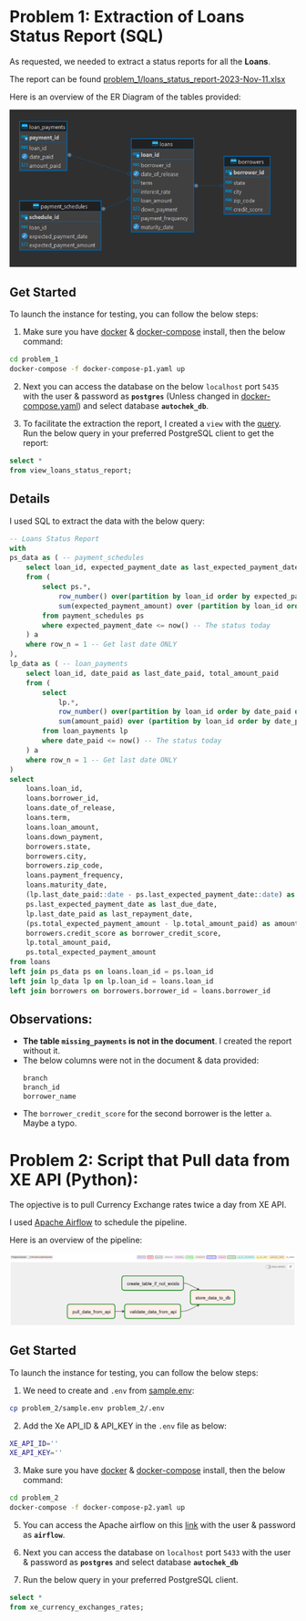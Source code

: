 # Problem 1: Extraction of Loans Status Report (SQL)
As requested, we needed to extract a status reports for all the **Loans**.

The report can be found [problem_1/loans_status_report-2023-Nov-11.xlsx]("problem_1/loans_status_report-2023-Nov-11.xlsx")

Here is an overview of the ER Diagram of the tables provided:

![ER Diagram](docs/problem1-ER_Diagram.png)


## Get Started
To launch the instance for testing, you can follow the below steps:

1. Make sure you have [docker](https://www.docker.com/) & [docker-compose](https://docs.docker.com/compose/)  install, then the below command:
```bash
cd problem_1
docker-compose -f docker-compose-p1.yaml up
```

2.  Next you can access the database on the below `localhost` port `5435` with the user & password as **`postgres`** (Unless changed in [docker-compose.yaml](docker-compose-p1.yaml)) and select database **`autochek_db`**.

3. To facilitate the extraction the report, I created a `view` with the [query](problem_1/sql/solution.sql). Run the below query in your preferred PostgreSQL client to get the report:
```sql
select *
from view_loans_status_report;
```

## Details
I used SQL to extract the data with the below query:
```sql
-- Loans Status Report
with
ps_data as ( -- payment_schedules
	select loan_id, expected_payment_date as last_expected_payment_date, total_expected_payment_amount
	from (
		select ps.*,
			row_number() over(partition by loan_id order by expected_payment_date desc) as row_n,
			sum(expected_payment_amount) over (partition by loan_id order by expected_payment_date) as total_expected_payment_amount
		from payment_schedules ps
		where expected_payment_date <= now() -- The status today 
	) a
	where row_n = 1 -- Get last date ONLY
),
lp_data as ( -- loan_payments
	select loan_id, date_paid as last_date_paid, total_amount_paid
	from (
		select 
			lp.*,
			row_number() over(partition by loan_id order by date_paid desc) as row_n,
			sum(amount_paid) over (partition by loan_id order by date_paid) as total_amount_paid
		from loan_payments lp
		where date_paid <= now() -- The status today
	) a
	where row_n = 1 -- Get last date ONLY
)
select 
	loans.loan_id,
	loans.borrower_id,
	loans.date_of_release,
	loans.term,
	loans.loan_amount,
	loans.down_payment,
	borrowers.state,
	borrowers.city,
	borrowers.zip_code,
	loans.payment_frequency,
	loans.maturity_date,
	(lp.last_date_paid::date - ps.last_expected_payment_date::date) as current_days_past_due,
	ps.last_expected_payment_date as last_due_date,
	lp.last_date_paid as last_repayment_date,
	(ps.total_expected_payment_amount - lp.total_amount_paid) as amount_at_risk,
	borrowers.credit_score as borrower_credit_score,
	lp.total_amount_paid,
	ps.total_expected_payment_amount
from loans 
left join ps_data ps on loans.loan_id = ps.loan_id
left join lp_data lp on lp.loan_id = loans.loan_id
left join borrowers on borrowers.borrower_id = loans.borrower_id
```

## Observations:
- **The table `missing_payments` is not in the document**. I created the report without it.
- The below columns were not in the document & data provided:
  ```
  branch
  branch_id
  borrower_name  
  ```
- The `borrower_credit_score` for the second borrower is the letter `a`. Maybe a typo.


# Problem 2: Script that Pull data from XE API (Python):
The opjective is to pull Currency Exchange rates twice a day from XE API. 

I used [Apache Airflow](https://airflow.apache.org) to schedule the pipeline.

Here is an overview of the pipeline:

![ER Diagram](docs/problem2-Aiflow_Pipeline.png)

## Get Started
To launch the instance for testing, you can follow the below steps:

1. We need to create and `.env` from [sample.env](./sample.env):
```bash
cp problem_2/sample.env problem_2/.env
```
2. Add the Xe API_ID & API_KEY in the `.env` file as below:
```bash
XE_API_ID=''
XE_API_KEY=''
```

3. Make sure you have [docker](https://www.docker.com/) & [docker-compose](https://docs.docker.com/compose/)  install, then the below command:
```bash
cd problem_2
docker-compose -f docker-compose-p2.yaml up
```

5. You can access the Apache airflow on this [link](http://localhost:8080) with the user & password as **`airflow`**.

6. Next you can access the database on `localhost` port `5433` with the user & password as **`postgres`** and select database **`autochek_db`**

7. Run the below query in your preferred PostgreSQL client.
```sql
select *
from xe_currency_exchanges_rates;
```

